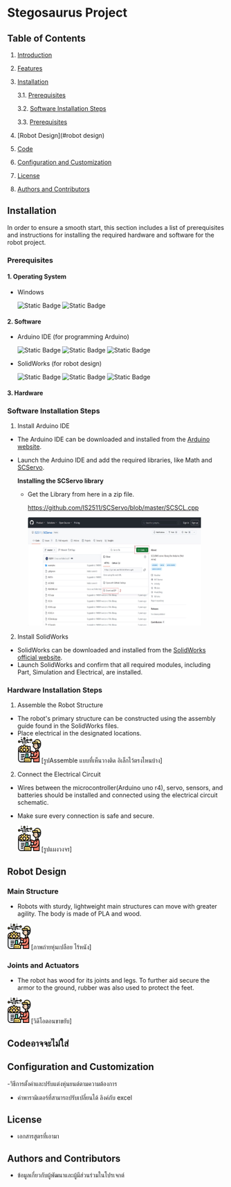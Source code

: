 # Stegosaurus Project
## Table of Contents
1. [Introduction](#introduction)
2. [Features](#features)
3. [Installation](#installation)

   3.1. [Prerequisites](#prerequisites)

   3.2. [Software Installation Steps](#software_installation_steps)

   3.3. [Prerequisites](#prerequisites)
4. [Robot Design](#robot design)
5. [Code](#code)
6. [Configuration and Customization](#contributing)
7. [License](#license)
8. [Authors and Contributors](#authors)


## Installation 
In order to ensure a smooth start, this section includes a list of prerequisites and instructions for installing the required hardware and software for the robot project.

### **Prerequisites**
#### 1. Operating System 
- Windows

   ![Static Badge](https://img.shields.io/badge/Windows-%23E6E6FA?style=for-the-badge&logo=windows&logoColor=%23FFFAFA&labelColor=%230099FF)
   ![Static Badge](https://img.shields.io/badge/Version%20-%2011_or_laster%20-%230099FF)

#### 2. Software 
- Arduino IDE (for programming Arduino)

   ![Static Badge](https://img.shields.io/badge/Arduino_ide%20-%20%20%23009999?style=for-the-badge&logo=arduino&logoColor=%23009999&logoSize=auto&labelColor=%23F0F8FF)
   ![Static Badge](https://img.shields.io/badge/2.3.2-%23009999?label=Version)
   ![Static Badge](https://img.shields.io/badge/build-%20https%3A%2F%2Fwww.arduino.cc%2Fen%2Fsoftware%20-009999?label=Downlond&link=https%3A%2F%2Fwww.arduino.cc%2Fen%2Fsoftware)

- SolidWorks (for robot design)

   ![Static Badge](https://img.shields.io/badge/SOLIDWORK%20-%20%23FF3333%09?style=for-the-badge&logo=dassaultsystemes&labelColor=%23BEBEBE) 
   ![Static Badge](https://img.shields.io/badge/2022-%23FF0000?label=Version&link=https%3A%2F%2Fwww.arduino.cc%2Fen%2Fsoftware)
   ![Static Badge](https://img.shields.io/badge/build-%20https%3A%2F%2Fwww.solidworks.com%2Fsw%2Fsupport%2Fdownloads.htm%20-FF0000?label=Downlond&link=https%3A%2F%2Fwww.solidworks.com%2Fsw%2Fsupport%2Fdownloads.htm)


#### 3. Hardware




### **Software Installation Steps**
1. Install Arduino IDE
- The Arduino IDE can be downloaded and installed from the [Arduino website](https://www.arduino.cc/en/software/).
- Launch the Arduino IDE and add the required libraries, like Math and [SCServo](https://github.com/IS2511/SCServo/blob/master/SCSCL.cpp). 
   
   **Installing the SCServo library**
   - Get the Library from here in a zip file.
     
      https://github.com/IS2511/SCServo/blob/master/SCSCL.cpp

      <img src="image/1.jpg" width="400" height="250">
      

2. Install SolidWorks
- SolidWorks can be downloaded and installed from the [SolidWorks official website](https://www.solidworks.com/sw/support/downloads.htm).
- Launch SolidWorks and confirm that all required modules, including Part, Simulation and Electrical, are installed.

### **Hardware Installation Steps**
1. Assemble the Robot Structure
- The robot's primary structure can be constructed using the assembly guide found in the SolidWorks files.
- Place electrical in the designated locations.   
   <img src="image/image-4.png" width="55" height="60">[รูปAssemble แบบที่เห็นวางติด อิเล็กไว้ตรงไหนบ้าง] 

2. Connect the Electrical Circuit

- Wires between the microcontroller(Arduino uno r4), servo, sensors, and batteries should be installed and connected using the electrical circuit schematic.
- Make sure every connection is safe and secure.

   <img src="image/image-4.png" width="55" height="60">[รูปแผงวงจร] 

## Robot Design
### **Main Structure**
- Robots with sturdy, lightweight main structures can move with greater agility. The body is made of PLA and wood.

 <img src="image/image-4.png" width="55" height="60">[ภาพถ่ายหุ่นเปลือย ไร้หนัง] 

### **Joints and Actuators**

- The robot has wood for its joints and legs. To further aid secure the armor to the ground, rubber was also used to protect the feet.

<img src="image/image-4.png" width="55" height="60">[วิดีโอตอนขาขยับ] 

## Codeอาจจะไม่ใส่

## Configuration and Customization
-วิธีการตั้งค่าและปรับแต่งหุ่นยนต์ตามความต้องการ 

- ค่าพารามิเตอร์ที่สามารถปรับเปลี่ยนได้ ลิงค์กับ excel

## License

- เอกสารสูตรที่เอามา
## Authors and Contributors
- ข้อมูลเกี่ยวกับผู้พัฒนาและผู้มีส่วนร่วมในโปรเจกต์ 
